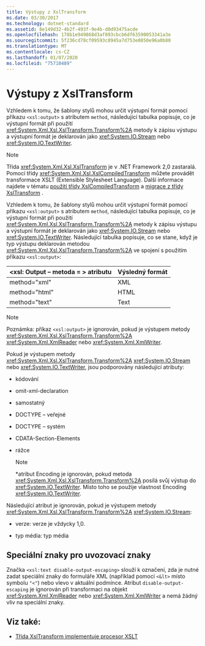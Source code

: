 ```yaml
---
title: Výstupy z XslTransform
ms.date: 03/30/2017
ms.technology: dotnet-standard
ms.assetid: 8e149d32-4b2f-493f-9e4b-d0d93475acde
ms.openlocfilehash: 178b1e949868d3af893cbcb6df63590053341a3e
ms.sourcegitcommit: 5f236cd78cf09593c8945a7d753e0850e96a0b80
ms.translationtype: MT
ms.contentlocale: cs-CZ
ms.lasthandoff: 01/07/2020
ms.locfileid: "75710489"
---
```

# <a name="outputs-from-an-xsltransform"></a>Výstupy z XslTransform
Vzhledem k tomu, že šablony stylů mohou určit výstupní formát pomocí příkazu `<xsl:output>` s atributem `method`, následující tabulka popisuje, co je výstupní formát při použití <xref:System.Xml.Xsl.XslTransform.Transform%2A> metody k zápisu výstupu a výstupní formát je deklarován jako <xref:System.IO.Stream> nebo <xref:System.IO.TextWriter>.  
  
> [!NOTE]
> Třída <xref:System.Xml.Xsl.XslTransform> je v .NET Framework 2,0 zastaralá. Pomocí třídy <xref:System.Xml.Xsl.XslCompiledTransform> můžete provádět transformace XSLT (Extensible Stylesheet Language). Další informace najdete v tématu [použití třídy XslCompiledTransform](../../../../docs/standard/data/xml/using-the-xslcompiledtransform-class.md) a [migrace z třídy XslTransform](../../../../docs/standard/data/xml/migrating-from-the-xsltransform-class.md) .  
  
 Vzhledem k tomu, že šablony stylů mohou určit výstupní formát pomocí příkazu `<xsl:output>` s atributem `method`, následující tabulka popisuje, co je výstupní formát při použití <xref:System.Xml.Xsl.XslTransform.Transform%2A> metody k zápisu výstupu a výstupní formát je deklarován jako <xref:System.IO.Stream> nebo <xref:System.IO.TextWriter>. Následující tabulka popisuje, co se stane, když je typ výstupu deklarován metodou <xref:System.Xml.Xsl.XslTransform.Transform%2A> ve spojení s použitím příkazu `<xsl:output>`:  
  
|\<xsl: Output – metoda = > atributu|Výsledný formát|  
|-----------------------------------------|-------------------|  
|method="xml"|XML|  
|method="html"|HTML|  
|method="text"|Text|  
  
> [!NOTE]
> Poznámka: příkaz `<xsl:output>` je ignorován, pokud je výstupem metody <xref:System.Xml.Xsl.XslTransform.Transform%2A> <xref:System.Xml.XmlReader> nebo <xref:System.Xml.XmlWriter>.  
  
 Pokud je výstupem metody <xref:System.Xml.Xsl.XslTransform.Transform%2A> <xref:System.IO.Stream> nebo <xref:System.IO.TextWriter>, jsou podporovány následující atributy:  
  
- kódování  
  
- omit-xml-declaration  
  
- samostatný  
  
- DOCTYPE – veřejné  
  
- DOCTYPE – systém  
  
- CDATA-Section-Elements  
  
- rážce  
  
    > [!NOTE]
    > \*atribut Encoding je ignorován, pokud metoda <xref:System.Xml.Xsl.XslTransform.Transform%2A> posílá svůj výstup do <xref:System.IO.TextWriter>. Místo toho se použije vlastnost Encoding <xref:System.IO.TextWriter>. 
  
 Následující atribut je ignorován, pokud je výstupem metody <xref:System.Xml.Xsl.XslTransform.Transform%2A> <xref:System.IO.Stream>:  
  
- verze: verze je vždycky 1,0.  
  
- typ média: typ média  
  
## <a name="escaping-special-characters"></a>Speciální znaky pro uvozovací znaky  
 Značka `<xsl:text disable-output-escaping>` slouží k označení, zda je nutné zadat speciální znaky do formuláře XML (například pomocí `<&lt>` místo symbolu `"<"`) nebo vlevo v aktuální podmínce. Atribut `disable-output-escaping` je ignorován při transformaci na objekt <xref:System.Xml.XmlReader> nebo <xref:System.Xml.XmlWriter> a nemá žádný vliv na speciální znaky.  
  
## <a name="see-also"></a>Viz také:

- [Třída XslTransform implementuje procesor XSLT](../../../../docs/standard/data/xml/xsltransform-class-implements-the-xslt-processor.md)
